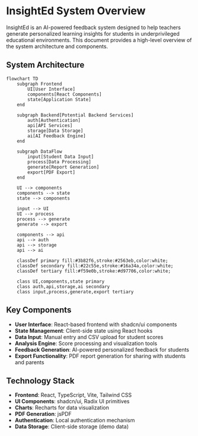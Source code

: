 # InsightEd System Overview

InsightEd is an AI-powered feedback system designed to help teachers generate personalized learning insights for students in underprivileged educational environments. This document provides a high-level overview of the system architecture and components.

## System Architecture

```mermaid
flowchart TD
    subgraph Frontend
        UI[User Interface]
        components[React Components]
        state[Application State]
    end
    
    subgraph Backend[Potential Backend Services]
        auth[Authentication]
        api[API Services]
        storage[Data Storage]
        ai[AI Feedback Engine]
    end
    
    subgraph DataFlow
        input[Student Data Input]
        process[Data Processing]
        generate[Report Generation]
        export[PDF Export]
    end
    
    UI --> components
    components --> state
    state --> components
    
    input --> UI
    UI --> process
    process --> generate
    generate --> export
    
    components --> api
    api --> auth
    api --> storage
    api --> ai
    
    classDef primary fill:#3b82f6,stroke:#2563eb,color:white;
    classDef secondary fill:#22c55e,stroke:#16a34a,color:white;
    classDef tertiary fill:#f59e0b,stroke:#d97706,color:white;
    
    class UI,components,state primary
    class auth,api,storage,ai secondary
    class input,process,generate,export tertiary
```

## Key Components

- **User Interface**: React-based frontend with shadcn/ui components
- **State Management**: Client-side state using React hooks
- **Data Input**: Manual entry and CSV upload for student scores
- **Analysis Engine**: Score processing and visualization tools
- **Feedback Generation**: AI-powered personalized feedback for students
- **Export Functionality**: PDF report generation for sharing with students and parents

## Technology Stack

- **Frontend**: React, TypeScript, Vite, Tailwind CSS
- **UI Components**: shadcn/ui, Radix UI primitives
- **Charts**: Recharts for data visualization
- **PDF Generation**: jsPDF
- **Authentication**: Local authentication mechanism
- **Data Storage**: Client-side storage (demo data) 